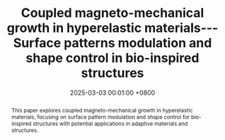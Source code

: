 ---
title:          Coupled magneto-mechanical growth in hyperelastic materials--- Surface patterns modulation and shape control in bio-inspired structures
date:           2025-03-03 00:01:00 +0800
selected:       False
pub:            "Journal of the Mechanics and Physics of Solids, Volume 200, Article 106089"
# pub_pre:        "Submitted to "
# pub_post:       'Under review.'
pub_last:       '<span class="badge badge-pill badge-custom badge-secondary">Journal</span>'
pub_date:       "2025"

abstract: >-
  This paper explores coupled magneto-mechanical growth in hyperelastic materials, focusing on surface pattern modulation and shape control for bio-inspired structures with potential applications in adaptive materials and structures.
  
cover:          assets/images/covers/2025_coupled_magnetomechanical_growth.PNG
authors:
  - Zhanfeng Li
  - Yafei Wang
  - Zuodong Wang
  - Chennakesava Kadapa
  - Mokarram Hossain
  - Xiaohu Yao†
  - Jiong Wang†
links:
  Paper: https://www.sciencedirect.com/science/article/pii/S0022509625000651
  #Poster: assets/images/poster/icml2024-ws.jpeg
  PDF: assets/pdf/coupled_magnetomechanical_growth.pdf
  Cite: assets/bibtex/coupled_magnetomechanical_growth.html

---